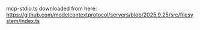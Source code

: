 mcp-stdio.ts downloaded from here: https://github.com/modelcontextprotocol/servers/blob/2025.9.25/src/filesystem/index.ts